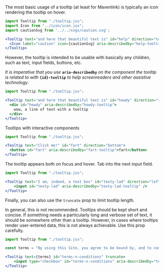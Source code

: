 The most basic usage of a tooltip (at least for Mavenlink) is typically an icon rendering the tooltip on hover.

```jsx
import Tooltip from "./tooltip.jsx";
import Icon from "../icon/icon.jsx";
import cautionSvg from '../../svgs/caution.svg';

<Tooltip text="and here that beautiful text is" id="help" direction="top">
  <Icon label="caution" icon={cautionSvg} aria-describedby="help-tooltip" />
</Tooltip>
```

However, the tooltip is intended to be usable with basically any children, such as text, input fields, buttons, etc.

_It is imperative that you use_ **`aria-describedby`** _on the component the tooltip is related to with_ **`{id}-tooltip`** _to help screenreaders and other assistive technology_.

```jsx
import Tooltip from "./tooltip.jsx";

<Tooltip text="and here that beautiful text is" id="howdy" direction="right">
  <div id="howdy" aria-describedby="howdy-tooltip">
    wow, a line of text with a tooltip
  </div>
</Tooltip>
```

Tooltips with interactive components

```jsx
import Tooltip from "./tooltip.jsx";

<Tooltip text="Click me!" id="fart" direction="bottom">
  <button id="fart" aria-describedby="fart-tooltip">fart</button>
</Tooltip>
```

The tooltip appears both on focus and hover. Tab into the next input field.

```jsx
import Tooltip from "./tooltip.jsx";

<Tooltip text="I am, indeed, a text box" id="texty-lad" direction="left">
    <input id="texty-lad" aria-describedby="texty-lad-tooltip" />
</Tooltip>
```

Finally, you can also use the `truncate` prop to limit tooltip length.

In general, this is not recommended. Tooltips should be kept short and concise. If something needs a particularly long and verbose set of text, it should be somewhere other than a tooltip. However, in cases where tooltips render user-entered data, this is not always achievable. Use this prop carefully.

```jsx
import Tooltip from "./tooltip.jsx";

const terms = "By using this Site, you agree to be bound by, and to comply with, these Terms and Conditions. If you do not agree to these Terms and Conditions, please do not use this site.";

<Tooltip text={terms} id="terms-n-conditions" truncate>
    <input type="checkbox" id="terms-n-conditions" aria-describedby="terms-n-conditions-tooltip" />
</Tooltip>
```
